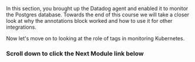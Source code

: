 In this section, you brought up the Datadog agent and enabled it to monitor the Postgres database. Towards the end of this course we will take a closer look at why the annotations block worked and how to use it for other integrations. 

Now let's move on to looking at the role of tags in monitoring Kubernetes.

### Scroll down to click the **Next Module** link below